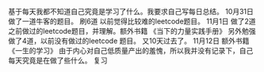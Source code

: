 基于每天我都不知道自己究竟是学习了什么。我要求自己写每日总结。
10月31日
 做了一道牛客的题目。
 刷6道 以前觉得比较难的leetcode题目。
11月1日
做了2道之前做过的leetcode题目，并理解。额外书籍 《当下的力量实践手册》
另外勉强做了4道，以前没有做过的leetcode 题目。
又10天过去了。
11月12日
额外书籍  《一生的学习》
由于内心对自己低质量产出的羞愧，所以我并没有记录下，自己每天究竟是在做了些什么。
复习

